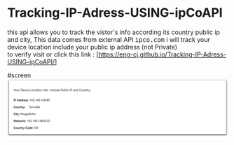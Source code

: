 # Tracking-IP-Adress-USING-ipCoAPI
this api allows you to track the vistor's info according its country public ip and city, This data comes from external API <kbd>ipco.com</kbd>
i will track your device location include your public ip address (not Private)<br>
to verify visit or click this link : [https://eng-cj.github.io/Tracking-IP-Adress-USING-ipCoAPI/]

#screen
![](ip.PNG)
